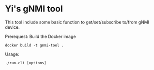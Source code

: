 Yi's gNMI tool
====

This tool include some basic function to get/set/subscribe to/from gNMI device.

Prerequest:
Build the Docker image

`docker build -t gnmi-tool .`

Usage:

`./run-cli [options]`

